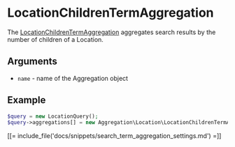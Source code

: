 # LocationChildrenTermAggregation

The [LocationChildrenTermAggregation](../../api/php_api/php_api_reference/classes/Ibexa-Contracts-Core-Repository-Values-Content-Query-Aggregation-Location-LocationChildrenTermAggregation.html) aggregates search results by the number of children of a Location.

## Arguments

- `name` - name of the Aggregation object

## Example

``` php
$query = new LocationQuery();
$query->aggregations[] = new Aggregation\Location\LocationChildrenTermAggregation('location_children');
```

[[= include_file('docs/snippets/search_term_aggregation_settings.md') =]]
